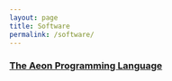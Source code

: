 ```yaml
---
layout: page
title: Software
permalink: /software/
---
```


### [The Aeon Programming Language](software/aeon) 
